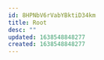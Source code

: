 ```yaml
---
id: 8HPNbV6rVabYBktiD34km
title: Root
desc: ""
updated: 1638548848277
created: 1638548848277
---
```

